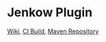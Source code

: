 # Jenkow Plugin
[Wiki](https://wiki.jenkins-ci.org/display/JENKINS/Jenkow+Plugin),
[CI Build](https://jenkins.ci.cloudbees.com/job/plugins/job/jenkow/),
[Maven Repository](http://maven.jenkins-ci.org:8081/content/repositories/releases/com/cisco/step/jenkins/plugins/jenkow-plugin/)
